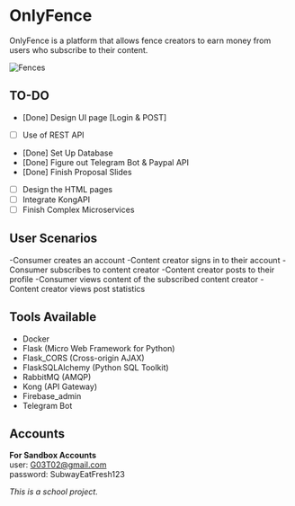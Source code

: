 # OnlyFence
OnlyFence is a platform that allows fence creators to earn money from users who subscribe to their content.  

![Fences](https://cdn.vox-cdn.com/thumbor/NXI3rAC_jN7zEcdUbBM4K6bbBPM=/0x0:3000x2000/1200x0/filters:focal(0x0:3000x2000):no_upscale()/cdn.vox-cdn.com/uploads/chorus_asset/file/21760265/iStock_598783266.jpg)

## TO-DO
- [Done] Design UI page [Login & POST]
- [ ] Use of REST API 
- [Done] Set Up Database 
- [Done] Figure out Telegram Bot & Paypal API
- [Done] Finish Proposal Slides
- [ ] Design the HTML pages
- [ ] Integrate KongAPI
- [ ] Finish Complex Microservices

## User Scenarios
-Consumer creates an account
-Content creator signs in to their account
-Consumer subscribes to content creator
-Content creator posts to their profile
-Consumer views content of the subscribed content creator
-Content creator views post statistics


## Tools Available
- Docker
- Flask (Micro Web Framework for Python)
- Flask_CORS (Cross-origin AJAX)
- FlaskSQLAlchemy (Python SQL Toolkit)
- RabbitMQ (AMQP)
- Kong (API Gateway)
- Firebase_admin
- Telegram Bot


## Accounts
**For Sandbox Accounts**    
user: G03T02@gmail.com  
password: SubwayEatFresh123  






*This is a school project.*
